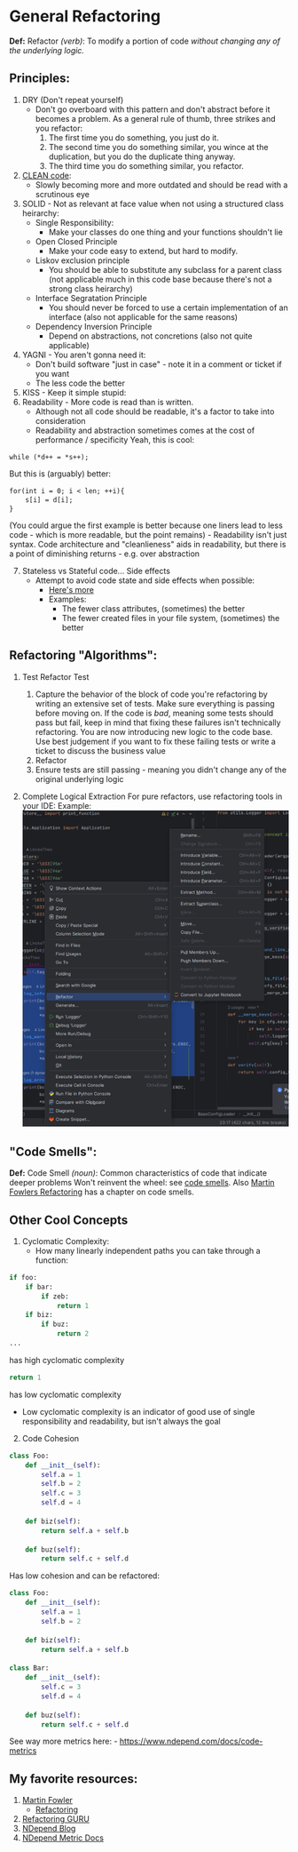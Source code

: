 
# General Refactoring

**Def:** Refactor _(verb)_: To modify a portion of code _without changing any of the underlying logic._

## Principles:
1. DRY (Don't repeat yourself)
    - Don't go overboard with this pattern and don't abstract before it becomes a problem. As a general rule of thumb, three strikes and you refactor:
        1. The first time you do something, you just do it. 
        2. The second time you do something similar, you wince at the duplication, but you do the duplicate thing anyway. 
        3. The third time you do something similar, you refactor.
2. [CLEAN code](https://www.amazon.com/Clean-Code-Handbook-Software-Craftsmanship/dp/0132350882): 
    - Slowly becoming more and more outdated and should be read with a scrutinous eye
3. SOLID - Not as relevant at face value when not using a structured class heirarchy:
    - Single Responsibility:
        - Make your classes do one thing and your functions shouldn't lie
    - Open Closed Principle
        - Make your code easy to extend, but hard to modify.
    - Liskov exclusion principle
        - You should be able to substitute any subclass for a parent class (not applicable much in this code base because there's not a strong class heirarchy)
    - Interface Segratation Principle
        - You should never be forced to use a certain implementation of an interface (also not applicable for the same reasons)
    - Dependency Inversion Principle
        - Depend on abstractions, not concretions (also not quite applicable)
4. YAGNI - You aren't gonna need it:    
    - Don't build software "just in case" - note it in a comment or ticket if you want
    - The less code the better
5. KISS - Keep it simple stupid:
6. Readability - More code is read than is written. 
    - Although not all code should be readable, it's a factor to take into consideration 
    - Readability and abstraction sometimes comes at the cost of performance / specificity
Yeah, this is cool:
```
while (*d++ = *s++);
```
But this is (arguably) better:
```
for(int i = 0; i < len; ++i){
    s[i] = d[i];
}
```
(You could argue the first example is better because one liners lead to less code - which is more readable, but the point remains)
    - Readability isn't just syntax. Code architecture and "cleanlieness" aids in readability, but there is a point of diminishing returns - e.g. over abstraction

7. Stateless vs Stateful code... Side effects
    - Attempt to avoid code state and side effects when possible:
        - [Here's more](https://www.defmacro.org/2006/06/19/fp.html)
        - Examples:
            - The fewer class attributes, (sometimes) the better
            - The fewer created files in your file system, (sometimes) the better
    

## Refactoring "Algorithms":

1. Test Refactor Test
    1. Capture the behavior of the block of code you're refactoring by writing an extensive set of tests. Make sure everything is passing before moving on.
    If the code is _bad_, meaning some tests should pass but fail, keep in mind that fixing these failures isn't technically refactoring. You are
    now introducing new logic to the code base. Use best judgement if you want to fix these failing tests or write a ticket to discuss the business value 
    2. Refactor
    3. Ensure tests are still passing - meaning you didn't change any of the original underlying logic

2. Complete Logical Extraction
    For pure refactors, use refactoring tools in your IDE:
    Example:
![IDE Tools](./assets/ide_tools.png "IDE Tools")

## "Code Smells":
**Def:** Code Smell _(noun)_: Common characteristics of code that indicate deeper problems
Won't reinvent the wheel: see [code smells](https://refactoring.guru/refactoring/smells). Also [Martin Fowlers Refactoring](https://github.com/willykraisler/prueba/blob/master/M.Fowler%20et%20al%20-%20Refactoring%20-%20Improving%20the%20Design%20of%20Existing.pdf) has a chapter on code smells.

## Other Cool Concepts
1. Cyclomatic Complexity:
    - How many linearly independent paths you can take through a function:

```python
if foo:
    if bar:
        if zeb:
            return 1
    if biz:
        if buz:
            return 2
...
```
has high cyclomatic complexity
```python
return 1
```
has low cyclomatic complexity
- Low cyclomatic complexity is an indicator of good use of single responsibility and readability, but isn't always the goal

2. Code Cohesion
```python
class Foo:
    def __init__(self):
        self.a = 1
        self.b = 2
        self.c = 3
        self.d = 4
    
    def biz(self):
        return self.a + self.b

    def buz(self):
        return self.c + self.d
```
Has low cohesion and can be refactored:

```python
class Foo:
    def __init__(self):
        self.a = 1
        self.b = 2
        
    def biz(self):
        return self.a + self.b
    
class Bar:
    def __init__(self):
        self.c = 3
        self.d = 4
    
    def buz(self):
        return self.c + self.d
```

See way more metrics here:
    - https://www.ndepend.com/docs/code-metrics
    
## My favorite resources:
1. [Martin Fowler](https://www.martinfowler.com/)
    - [Refactoring](https://github.com/willykraisler/prueba/blob/master/M.Fowler%20et%20al%20-%20Refactoring%20-%20Improving%20the%20Design%20of%20Existing.pdf)
2. [Refactoring GURU](https://refactoring.guru)
3. [NDepend Blog](https://blog.ndepend.com/?_ga=2.238033156.565627599.1711055437-938426994.1711055434)
4. [NDepend Metric Docs](https://www.ndepend.com/docs/code-metrics)